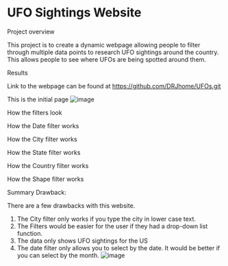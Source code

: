 # UFO Sightings Website
Project overview

 This project is to create a dynamic webpage allowing people to filter through multiple data points to research UFO sightings around the country. This allows people to see where UFOs are being spotted around them.

Results 

Link to the webpage can be found at https://github.com/DRJhome/UFOs.git 

This is the initial page
 ![image](https://user-images.githubusercontent.com/91449005/149856011-1f9b02ff-7dee-457f-8f20-ae6c94b05f9e.png)
 
How the filters look
 

How the Date filter works
 

How the City filter works
 

How the State filter works
 

How the Country filter works
 

How the Shape filter works
 


Summary
Drawback:

There are a few drawbacks with this website.
1.	The City filter only works if you type the city in lower case text.
2.	The Filters would be easier for the user if they had a drop-down list function.
3.	The data only shows UFO sightings for the US
4.	The date filter only allows you to select by the date. It would be better if you can select by the month.
![image](https://user-images.githubusercontent.com/91449005/149855850-010121b5-1bed-4a97-900b-6b00d5daf70b.png)
